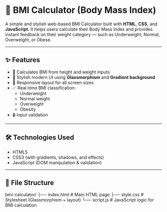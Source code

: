 # 💪 BMI Calculator (Body Mass Index)

A simple and stylish web-based BMI Calculator built with **HTML**, **CSS**, and **JavaScript**. It helps users calculate their Body Mass Index and provides instant feedback on their weight category — such as Underweight, Normal, Overweight, or Obese.

---

## ✨ Features

- 🎯 Calculates BMI from height and weight inputs
- 🎨 Stylish modern UI using **Glassmorphism** and **Gradient background**
- 📱 Responsive layout for all screen sizes
- ✅ Real-time BMI classification:
  - Underweight
  - Normal weight
  - Overweight
  - Obesity
- 🔒 Input validation

---

## 🛠️ Technologies Used

- HTML5
- CSS3 (with gradients, shadows, and effects)
- JavaScript (DOM manipulation & validation)

---

## 📂 File Structure
bmi-calculator/
├── index.html # Main HTML page
├── style.css # Stylesheet (Glassmorphism + layout)
└── script.js # JavaScript logic for BMI calculation
